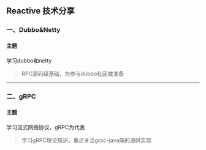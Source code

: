 ## Reactive 技术分享

### 一、Dubbo&Netty

#### 主题

学习dubbo和netty

> RPC源码级基础，为参与dubbo社区做准备

---

### 二、gRPC

#### 主题

学习流式网络协议，gRPC为代表

> 学习gRPC理论知识，重点关注grpc-java端的源码实现
